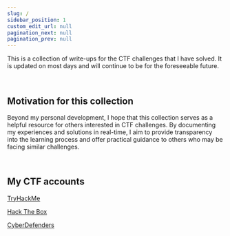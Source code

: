 ```yaml
---
slug: /
sidebar_position: 1
custom_edit_url: null
pagination_next: null
pagination_prev: null
---
```


This is a collection of write-ups for the CTF challenges that I have solved. 
It is updated on most days and will continue to be for the foreseeable future.

&nbsp;

## Motivation for this collection

Beyond my personal development, I hope that this collection serves as a helpful resource for others interested in CTF challenges.
By documenting my experiences and solutions in real-time, I aim to provide transparency into the learning process and offer practical guidance to others who may be facing similar challenges.

&nbsp;

## My CTF accounts

[TryHackMe](https://tryhackme.com/p/kunull)

[Hack The Box](https://app.hackthebox.com/profile/1158503)

[CyberDefenders](https://cyberdefenders.org/p/Kunull)
